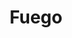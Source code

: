 ---
title: Fuego
date: 
draft: false

# descripcion
description : Aros espectaculares! En plata 925 y cristal Swarovski. Simplemente bellísimos.

materials: Plata 925

color: 

dimensions: Largo 5cm

code: 01-10-0991

type: "Aros"

categories: []

price: $13.220,00

price_eftvo: $11.240,00

# Images
# first image will be shown in the product page
images:
  # - image: "images/path_to_image"
  # La ubicacion de las imagenes es imagenes/Aros/Aros.Cristal Swarovski/01-10-0991-fuego
  - image: "./images/aros/cristal_swarovski/01-10-0991-fuego_a.jpg"
  - image: "./images/aros/cristal_swarovski/01-10-0991-fuego_b.jpg"
---